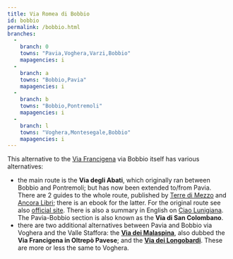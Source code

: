 ```yaml
---
title: Via Romea di Bobbio
id: bobbio
permalink: /bobbio.html
branches:
  -
    branch: 0
    towns: "Pavia,Voghera,Varzi,Bobbio"
    mapagencies: i
  -
    branch: a
    towns: "Bobbio,Pavia"
    mapagencies: i
  -
    branch: b
    towns: "Bobbio,Pontremoli"
    mapagencies: i
  -
    branch: l
    towns: "Voghera,Montesegale,Bobbio"
    mapagencies: i
---
```


This alternative to the [Via Francigena][0] via Bobbio itself has various alternatives:

* the main route is the **Via degli Abati**, which originally ran between Bobbio and Pontremoli; but has now been extended to/from Pavia. There are 2 guides to the whole route, published by [Terre di Mezzo][1] and [Ancora Libri][2]; there is an ebook for the latter. For the original route see also [official site][3]. There is also a summary in English on [Ciao Lunigiana][4]. The Pavia-Bobbio section is also known as the **Via di San Colombano**.
* there are two additional alternatives between Pavia and Bobbio via Voghera and the Valle Staffora: the **[Via dei Malaspina][5]**, also dubbed the **Via Francigena in Oltrepò Pavese**; and the **[Via dei Longobardi][6]**. These are more or less the same to Voghera.

[0]: francigena_i.html
[1]: http://libri.terre.it/?idm=4&idn=405
[2]: http://www.ancoralibri.it/Catalogo/ProductID/6953
[3]: http://www.viadegliabati.it/pagine/la_via.html
[4]: http://ciaolunigiana.com/via-degli-abati/
[5]: http://www.viadelmare.pv.it/
[6]: http://www.movimentolento.it/it/resource/track/category/piedi/